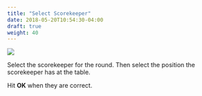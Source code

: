 ```yaml
---
title: "Select Scorekeeper"
date: 2018-05-20T10:54:30-04:00
draft: true
weight: 40
---
```


<div class="withBorder">

<img src="../../images/gen/SelectSK.png" />

</div>

Select the scorekeeper for the round.  Then select the position the scorekeeper has at the table.

Hit **OK** when they are correct.
